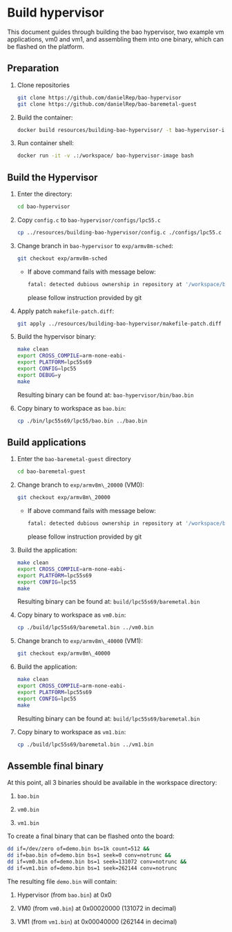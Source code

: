 # Build hypervisor

This document guides through building the bao hypervisor, two example vm
applications, vm0 and vm1, and assembling them into one binary, which can be
flashed on the platform.

## Preparation

1. Clone repositories

    ```bash
    git clone https://github.com/danielRep/bao-hypervisor
    git clone https://github.com/danielRep/bao-baremetal-guest
    ```

2. Build the container:

    ```bash
    docker build resources/building-bao-hypervisor/ -t bao-hypervisor-image
    ```

3. Run container shell:

    ```bash
    docker run -it -v .:/workspace/ bao-hypervisor-image bash
    ```

## Build the Hypervisor

1. Enter the directory:

    ```bash
    cd bao-hypervisor
    ```

2. Copy `config.c` to `bao-hypervisor/configs/lpc55.c`

    ```bash
    cp ../resources/building-bao-hypervisor/config.c ./configs/lpc55.c
    ```

3. Change branch in `bao-hypervisor` to `exp/armv8m-sched`:

    ```bash
    git checkout exp/armv8m-sched
    ```

    * If above command fails with message below:

      ```bash
      fatal: detected dubious ownership in repository at '/workspace/bao-hypervisor'
      ```

      please follow instruction provided by git

4. Apply patch `makefile-patch.diff`:

    ```bash
    git apply ../resources/building-bao-hypervisor/makefile-patch.diff
    ```

5. Build the hypervisor binary:

    ```bash
    make clean
    export CROSS_COMPILE=arm-none-eabi-
    export PLATFORM=lpc55s69
    export CONFIG=lpc55
    export DEBUG=y
    make
    ```

    Resulting binary can be found at: `bao-hypervisor/bin/bao.bin`

6. Copy binary to workspace as `bao.bin`:

    ```bash
    cp ./bin/lpc55s69/lpc55/bao.bin ../bao.bin
    ```

## Build applications

1. Enter the `bao-baremetal-guest` directory

    ```bash
    cd bao-baremetal-guest
    ```

2. Change branch to `exp/armv8m\_20000` (VM0):

    ```bash
    git checkout exp/armv8m\_20000
    ```

    * If above command fails with message below:

      ```bash
      fatal: detected dubious ownership in repository at '/workspace/bao-baremetal-guest'
      ```

      please follow instruction provided by git

3. Build the application:

    ```bash
    make clean
    export CROSS_COMPILE=arm-none-eabi-
    export PLATFORM=lpc55s69
    export CONFIG=lpc55
    make
    ```

    Resulting binary can be found at: `build/lpc55s69/baremetal.bin`

4. Copy binary to workspace as `vm0.bin`:

    ```bash
    cp ./build/lpc55s69/baremetal.bin ../vm0.bin
    ```

5. Change branch to `exp/armv8m\_40000` (VM1):

    ```bash
    git checkout exp/armv8m\_40000
    ```

6. Build the application:

    ```bash
    make clean
    export CROSS_COMPILE=arm-none-eabi-
    export PLATFORM=lpc55s69
    export CONFIG=lpc55
    make
    ```

    Resulting binary can be found at: `build/lpc55s69/baremetal.bin`

7. Copy binary to workspace as `vm1.bin`:

    ```bash
    cp ./build/lpc55s69/baremetal.bin ../vm1.bin
    ```

## Assemble final binary

At this point, all 3 binaries should be available in the workspace directory:

1. `bao.bin`

2. `vm0.bin`

3. `vm1.bin`

To create a final binary that can be flashed onto the board:

```bash
dd if=/dev/zero of=demo.bin bs=1k count=512 &&
dd if=bao.bin of=demo.bin bs=1 seek=0 conv=notrunc &&
dd if=vm0.bin of=demo.bin bs=1 seek=131072 conv=notrunc &&
dd if=vm1.bin of=demo.bin bs=1 seek=262144 conv=notrunc
```

The resulting file `demo.bin` will contain:

1. Hypervisor (from `bao.bin`) at 0x0

2. VM0 (from `vm0.bin`) at 0x00020000 (131072 in decimal)

3. VM1 (from `vm1.bin`) at 0x00040000 (262144 in decimal)
